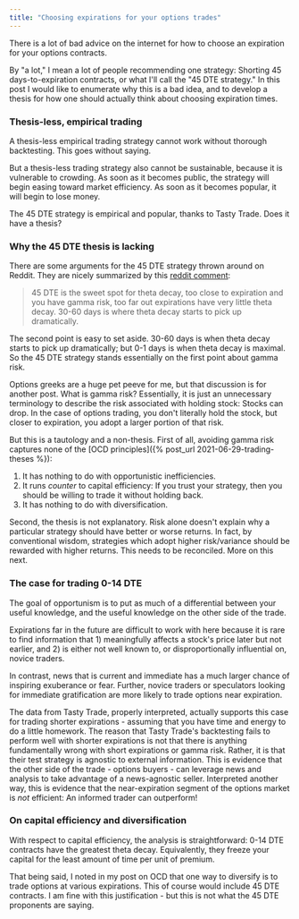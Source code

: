 ```yaml
---
title: "Choosing expirations for your options trades"
---
```


There is a lot of bad advice on the internet for how to choose an expiration for your options contracts.

By "a lot," I mean a lot of people recommending one strategy: Shorting 45 days-to-expiration contracts, or what I'll call the "45 DTE strategy." In this post I would like to enumerate why this is a bad idea, and to develop a thesis for how one should actually think about choosing expiration times.



### Thesis-less, empirical trading

A thesis-less empirical trading strategy cannot work without thorough backtesting. This goes without saying.

But a thesis-less trading strategy also cannot be sustainable, because it is vulnerable to crowding. As soon as it becomes public, the strategy will begin easing toward market efficiency. As soon as it becomes popular, it will begin to lose money.

The 45 DTE strategy is empirical and popular, thanks to Tasty Trade. Does it have a thesis?

### Why the 45 DTE thesis is lacking

There are some arguments for the 45 DTE strategy thrown around on Reddit. They are nicely summarized by this [reddit comment](https://www.reddit.com/r/thetagang/comments/h9ym51/why_45_dte_why_do_you_take_profits_why_do_you/):

> 45 DTE is the sweet spot for theta decay, too close to expiration and you have gamma risk, too far out expirations have very little theta decay. 30-60 days is where theta decay starts to pick up dramatically.

The second point is easy to set aside. 30-60 days is when theta decay starts to pick up dramatically; but 0-1 days is when theta decay is maximal. So the 45 DTE strategy stands essentially on the first point about gamma risk.

Options greeks are a huge pet peeve for me, but that discussion is for another post. What is gamma risk? Essentially, it is just an unnecessary terminology to describe the risk associated with holding stock: Stocks can drop. In the case of options trading, you don't literally hold the stock, but closer to expiration, you adopt a larger portion of that risk.

But this is a tautology and a non-thesis. First of all, avoiding gamma risk captures none of the [OCD principles]({% post_url 2021-06-29-trading-theses %}):

1. It has nothing to do with opportunistic inefficiencies. 
2. It runs _counter_ to capital efficiency: If you trust your strategy, then you should be willing to trade it without holding back.
3. It has nothing to do with diversification.

Second, the thesis is not explanatory. Risk alone doesn't explain why a particular strategy should have better or worse returns. In fact, by conventional wisdom, strategies which adopt higher risk/variance should be rewarded with higher returns. This needs to be reconciled. More on this next.

### The case for trading 0-14 DTE

The goal of opportunism is to put as much of a differential between your useful knowledge, and the useful knowledge on the other side of the trade.

Expirations far in the future are difficult to work with here because it is rare to find information that 1) meaningfully affects a stock's price later but not earlier, and 2) is either not well known to, or disproportionally influential on, novice traders. 

In contrast, news that is current and immediate has a much larger chance of inspiring exuberance or fear. Further, novice traders or speculators looking for immediate gratification are more likely to trade options near expiration.

The data from Tasty Trade, properly interpreted, actually supports this case for trading shorter expirations - assuming that you have time and energy to do a little homework. The reason that Tasty Trade's backtesting fails to perform well with shorter expirations is not that there is anything fundamentally wrong with short expirations or gamma risk. Rather, it is that their test strategy is agnostic to external information. This is evidence that the other side of the trade - options buyers - can leverage news and analysis to take advantage of a news-agnostic seller. Interpreted another way, this is evidence that the near-expiration segment of the options market is _not_ efficient: An informed trader can outperform!

### On capital efficiency and diversification

With respect to capital efficiency, the analysis is straightforward: 0-14 DTE contracts have the greatest theta decay. Equivalently, they freeze your capital for the least amount of time per unit of premium.

That being said, I noted in my post on OCD that one way to diversify is to trade options at various expirations. This of course would include 45 DTE contracts. I am fine with this justification - but this is not what the 45 DTE proponents are saying.
